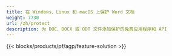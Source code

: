```yaml
---
title: 在 Windows、Linux 和 macOS 上保护 Word 文档 
weight: 7730
url: /zh/protect
description: 为 DOC、DOCX 或 ODT 文件添加保护的免费应用程序和 API
---
```


{{< blocks/products/pf/agp/feature-solution >}} 

